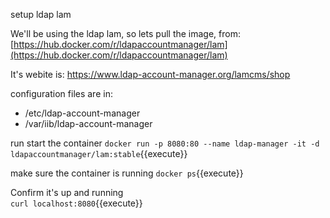 setup ldap lam

We'll be using the ldap lam, so lets pull the image, from:
[https://hub.docker.com/r/ldapaccountmanager/lam](https://hub.docker.com/r/ldapaccountmanager/lam)

It's webite is: https://www.ldap-account-manager.org/lamcms/shop

configuration files are in:
- /etc/ldap-account-manager
- /var/iib/ldap-account-manager

run start the container
`docker run -p 8080:80 --name ldap-manager -it -d ldapaccountmanager/lam:stable`{{execute}}

make sure the container is running
`docker ps`{{execute}}

Confirm it's up and running  
`curl localhost:8080`{{execute}}

